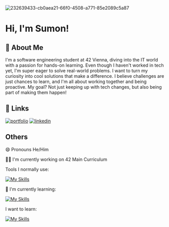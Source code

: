 
![232639433-cb0aea21-66f0-4508-a771-85e2089c5a87](https://github.com/sumon-ohid/Sumon-ohid/assets/117649754/3b9757c0-de92-4b3f-9170-cf7571379862)

# Hi, I'm Sumon! 

## 🚀 About Me
I'm a software engineering student at 42 Vienna, diving into the IT world
with a passion for hands-on learning. Even though I haven't worked in tech
yet, I'm super eager to solve real-world problems. I want to turn my
curiosity into cool solutions that make a difference. I believe challenges
are just chances to learn, and I'm all about working together and being
proactive. My goal? Not just keeping up with tech changes, but also being
part of making them happen!

## 🔗 Links
[![portfolio](https://img.shields.io/badge/my_portfolio-000?style=for-the-badge&logo=ko-fi&logoColor=white)](https://sumon.42web.io/)
[![linkedin](https://img.shields.io/badge/linkedin-0A66C2?style=for-the-badge&logo=linkedin&logoColor=white)](https://www.linkedin.com/in/sumon-md-ohiduzzaman/)

## Others
😄 Pronouns He/Him

👩‍💻 I'm currently working on 42 Main Curriculum

Tools I normally use:

[![My Skills](https://skillicons.dev/icons?i=vscode,ubuntu,git&perline=3)](https://skillicons.dev)


🧠 I'm currently learning:

[![My Skills](https://skillicons.dev/icons?i=bash,c,cpp,docker,nginx,mysql&perline=3)](https://skillicons.dev)


I want to learn:

[![My Skills](https://skillicons.dev/icons?i=py,js,selenium,qt,unity&perline=3)](https://skillicons.dev)

